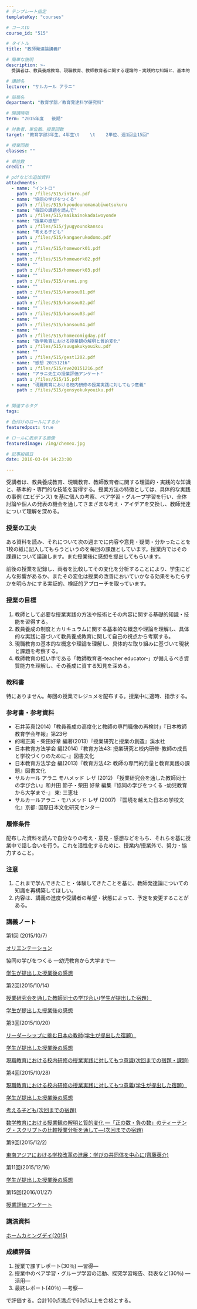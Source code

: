 ```yaml
---
# テンプレート指定
templateKey: "courses"

# コースID
course_id: "515"

# タイトル
title: "教師発達論講義Ⅰ"

# 簡単な説明
description: >-
  受講者は、教員養成教育、現職教育、教師教育者に関する理論的・実践的な知識と、基本的・専門的な技能を習得する。授業方法の特徴としては、具体的な実践の事例 (エビデンス) を基に個人の考察、ペア学習・グル...

# 講師名
lecturer: "サルカール アラニ"

# 部局名
department: "教育学部／教育発達科学研究科"

# 開講時限
term: "2015年度	後期"

# 対象者、単位数、授業回数
target: "教育学部3年生、4年生\t    \t    2単位、週1回全15回"

# 授業回数
classes: ""

# 単位数
credit: ""

# pdfなどの追加資料
attachments: 
  - name: "イントロ" 
    path : /files/515/intoro.pdf
  - name: "協同の学びをつくる" 
    path : /files/515/kyoudounomanabiwotsukuru
  - name: "毎回の課題を読んで" 
    path : /files/515/maikainokadaiwoyonde
  - name: "授業の感想" 
    path : /files/515/jyugyounokansou
  - name: "考える子ども" 
    path : /files/515/kangaerukodomo.pdf
  - name: "" 
    path : /files/515/homework01.pdf
  - name: "" 
    path : /files/515/homework02.pdf
  - name: "" 
    path : /files/515/homework03.pdf
  - name: "" 
    path : /files/515/arani.png
  - name: "" 
    path : /files/515/kansou01.pdf
  - name: "" 
    path : /files/515/kansou02.pdf
  - name: "" 
    path : /files/515/kansou03.pdf
  - name: "" 
    path : /files/515/kansou04.pdf
  - name: "" 
    path : /files/515/homecomigday.pdf
  - name: "数学教育における授業観の解明と質的変化" 
    path : /files/515/suugakukyouiku.pdf
  - name: "" 
    path : /files/515/gest1202.pdf
  - name: "感想 20151216" 
    path : /files/515/eve20151216.pdf
  - name: "アラニ先生の授業評価アンケート" 
    path : /files/515/15.pdf
  - name: "現職教育における校内研修の授業実践に対してもつ意義" 
    path : /files/515/gensyokukyouiku.pdf


# 関連するタグ
tags:

# 色付けのロールにするか
featuredpost: true

# ロールに表示する画像
featuredimage: /img/chemex.jpg

# 記事投稿日
date: 2016-03-04 14:23:00

---
```

受講者は、教員養成教育、現職教育、教師教育者に関する理論的・実践的な知識と、基本的・専門的な技能を習得する。授業方法の特徴としては、具体的な実践の事例 (エビデンス) を基に個人の考察、ペア学習・グループ学習を行い、全体討論や個人の発表の機会を通してさまざまな考え・アイデアを交換し、教師発達について理解を深める。
### 授業の工夫

ある資料を読み、それについて次の週までに内容や意見・疑問・分かったことを1枚の紙に記入してもらうというのを毎回の課題としています。授業内ではその課題について議論します。また授業後に感想を提出してもらいます。 

前後の授業を記録し、両者を比較してその変化を分析することにより、学生にどんな影響があるか、またその変化は授業の改善においていかなる効果をもたらすかを明らかにする実証的、検証的アプローチを取っています。

### 授業の目標

  1. 教師として必要な授業実践の方法や技術とその内容に関する基礎的知識・技能を習得する。
  2. 教員養成の制度とカリキュラムに関する基本的な概念や理論を理解し、具体的な実践に基づいて教員養成教育に関して自己の視点から考察する。
  3. 現職教育の基本的な概念や理論を理解し、具体的な取り組みに基づいて現状と課題を考察する。
  4. 教師教育の担い手である「教師教育者-teacher educator-」が備えるべき資質能力を理解し、その養成に資する知見を深める。

### 教科書

特にありません。毎回の授業でレジュメを配布する。授業中に適時、指示する。

### 参考書・参考資料

  * 石井英真(2014)「教員養成の高度化と教師の専門職像の再検討」『日本教師教育学会年報』第23号
  * 的場正美・柴田好章 編著(2013)『授業研究と授業の創造』渓水社
  * 日本教育方法学会 編(2014)『教育方法43: 授業研究と校内研修-教師の成長と学校づくりのために-』図書文化
  * 日本教育方法学会 編(2013)『教育方法42: 教師の専門的力量と教育実践の課題』図書文化
  * サルカール アラニ モハメッド レザ (2012) 「授業研究会を通した教師同士の学び合い」和井田 節子・柴田 好章 編集『協同の学びをつくる -幼児教育から大学まで-』 東: 三恵社
  * サルカールアラニ・モハメッド レザ (2007) 『国境を越えた日本の学校文化』京都: 国際日本文化研究センター

### 履修条件

配布した資料を読んで自分なりの考え・意見・感想などをもち、それらを基に授業中で話し合いを行う。これを活性化するために、授業内/授業外で、努力・協力すること。

### 注意

  1. これまで学んできたこと・体験してきたことを基に、教師発達論についての知識を再構築してほしい。
  2. 内容は、講義の進度や受講者の希望・状態によって、予定を変更することがある。

### 講義ノート

第1回 (2015/10/7)


[オリエンテーション](/files/515/intoro.pdf) 

協同の学びをつくる —幼児教育から大学まで—


[学生が提出した授業後の感想](/files/515/kansou01.pdf) 

第2回(2015/10/14)


[授業研究会を通した教師同士の学び合い(学生が提出した宿題）](/files/515/homework01.pdf) 


[学生が提出した授業後の感想](/files/515/kansou02.pdf) 

第3回(2015/10/20)


[リーダーシップに挑む日本の教師(学生が提出した宿題）](/files/515/homework02.pdf) 


[学生が提出した授業後の感想](/files/515/kansou03.pdf) 


[現職教育における校内研修の授業実践に対してもつ意識(次回までの宿題・課題)](/files/515/gensyokukyouiku.pdf) 

第4回(2015/10/28)


[現職教育における校内研修の授業実践に対してもつ意義(学生が提出した宿題）](/files/515/homework03.pdf) 


[学生が提出した授業後の感想](/files/515/kansou04.pdf) 


[考える子ども(次回までの宿題)](/files/515/kangaerukodomo.pdf) 


[数学教育における授業観の解明と質的変化 —「正の数・負の数」のティーチング・スクリプトの比較授業分析を通して—(次回までの宿題)](/files/515/suugakukyouiku.pdf) 

第9回(2015/12/2)


[東南アジアにおける学校改革の進展：学びの共同体を中心に(齊藤英介)](/files/515/gest1202.pdf) 

第11回(2015/12/16)


[学生が提出した授業後の感想](/files/515/eve20151216.pdf) 

第15回(2016/01/27)


[授業評価アンケート](/files/515/15.pdf) 

### 講演資料


[ホームカミングデイ(2015)](/files/515/homecomigday.pdf) 

### 成績評価

  1. 授業で課すレポート(30％) ―習得―
  2. 授業中のペア学習・グループ学習の活動、探究学習報告、発表など(30％) ―活用―
  3. 最終レポート(40％) ―考察―

で評価する。合計100点満点で60点以上を合格とする。
